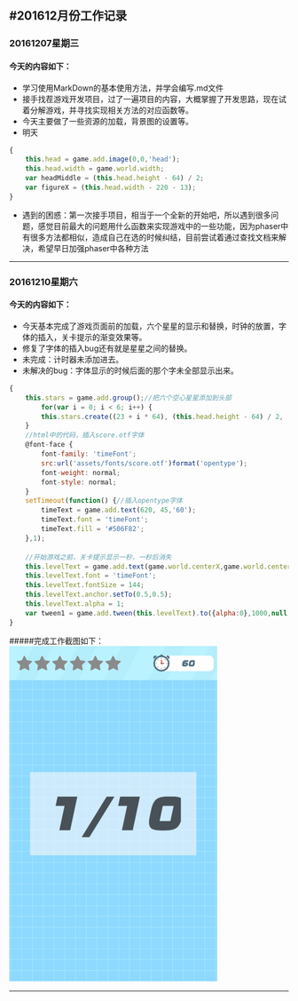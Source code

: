 #201612月份工作记录
---
### 20161207星期三 ###
#### 今天的内容如下： ####
- 学习使用MarkDown的基本使用方法，并学会编写.md文件
- 接手找茬游戏开发项目，过了一遍项目的内容，大概掌握了开发思路，现在试着分解游戏，并寻找实现相关方法的对应函数等。
- 今天主要做了一些资源的加载，背景图的设置等。
- 明天
```javascript
{
	this.head = game.add.image(0,0,'head');
    this.head.width = game.world.width;
    var headMiddle = (this.head.height - 64) / 2;
    var figureX = (this.head.width - 220 - 13);
}
```
- 遇到的困惑：第一次接手项目，相当于一个全新的开始吧，所以遇到很多问题，感觉目前最大的问题用什么函数来实现游戏中的一些功能，因为phaser中有很多方法都相似，造成自己在选的时候纠结，目前尝试着通过查找文档来解决，希望早日加强phaser中各种方法

---
### 20161210星期六 ###
#### 今天的内容如下： ####
- 今天基本完成了游戏页面前的加载，六个星星的显示和替换，时钟的放置，字体的插入，关卡提示的渐变效果等。
- 修复了字体的插入bug还有就是星星之间的替换。
- 未完成：计时器未添加进去。
- 未解决的bug：字体显示的时候后面的那个字未全部显示出来。
```javascript
{
	this.stars = game.add.group();//把六个空心星星添加到头部
	    for(var i = 0; i < 6; i++) {
        this.stars.create((23 + i * 64), (this.head.height - 64) / 2, 'star1');
    }
    //html中的代码，插入score.otf字体
	@font-face {
		font-family: 'timeFont';
		src:url('assets/fonts/score.otf')format('opentype');
		font-weight: normal;
		font-style: normal;
	}
	setTimeout(function() {//插入opentype字体
        timeText = game.add.text(620, 45,'60');
        timeText.font = 'timeFont';
        timeText.fill = '#506F82';
    },1);
    
	//开始游戏之前，关卡提示显示一秒，一秒后消失
	this.levelText = game.add.text(game.world.centerX,game.world.centerY,level + '/' + allLevel);
	this.levelText.font = 'timeFont';
    this.levelText.fontSize = 144; 
    this.levelText.anchor.setTo(0.5,0.5);
    this.levelText.alpha = 1;
    var tween1 = game.add.tween(this.levelText).to({alpha:0},1000,null,true,1000,0,false);
}
```
#####完成工作截图如下：
 ![Alt text](1481364463803.png)

---
